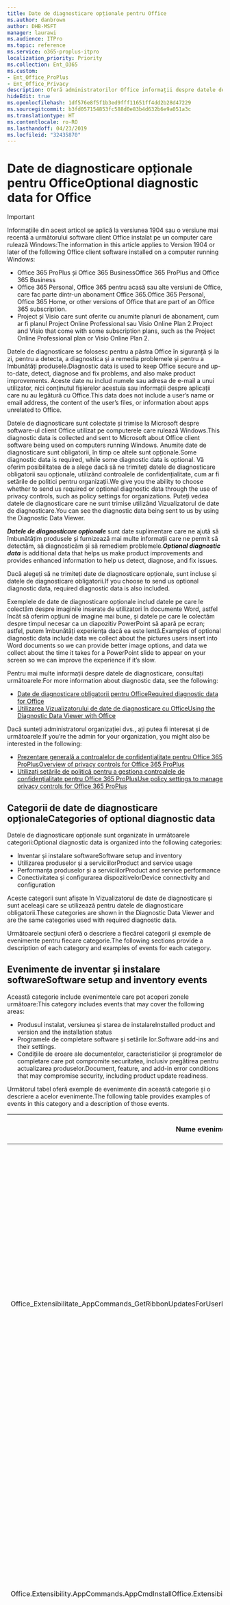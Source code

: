 ```yaml
---
title: Date de diagnosticare opționale pentru Office
ms.author: danbrown
author: DHB-MSFT
manager: laurawi
ms.audience: ITPro
ms.topic: reference
ms.service: o365-proplus-itpro
localization_priority: Priority
ms.collection: Ent_O365
ms.custom:
- Ent_Office_ProPlus
- Ent_Office_Privacy
description: Oferă administratorilor Office informații despre datele de diagnosticare opționale din Office, inclusiv exemple de evenimente.
hideEdit: true
ms.openlocfilehash: 1df576e8f5f1b3ed9fff11651ff4dd2b28d47229
ms.sourcegitcommit: b3fd057154853fc588d0e83b4d632b6e9a051a3c
ms.translationtype: HT
ms.contentlocale: ro-RO
ms.lasthandoff: 04/23/2019
ms.locfileid: "32435870"
---
```

# <a name="optional-diagnostic-data-for-office"></a><span data-ttu-id="4aabc-103">Date de diagnosticare opționale pentru Office</span><span class="sxs-lookup"><span data-stu-id="4aabc-103">Optional diagnostic data for Office</span></span>

> [!IMPORTANT]
> <span data-ttu-id="4aabc-104">Informațiile din acest articol se aplică la versiunea 1904 sau o versiune mai recentă a următorului software client Office instalat pe un computer care rulează Windows:</span><span class="sxs-lookup"><span data-stu-id="4aabc-104">The information in this article applies to Version 1904 or later of the following Office client software installed on a computer running Windows:</span></span>
> - <span data-ttu-id="4aabc-105">Office 365 ProPlus și Office 365 Business</span><span class="sxs-lookup"><span data-stu-id="4aabc-105">Office 365 ProPlus and Office 365 Business</span></span>
> - <span data-ttu-id="4aabc-106">Office 365 Personal, Office 365 pentru acasă sau alte versiuni de Office, care fac parte dintr-un abonament Office 365.</span><span class="sxs-lookup"><span data-stu-id="4aabc-106">Office 365 Personal, Office 365 Home, or other versions of Office that are part of an Office 365 subscription.</span></span>
> - <span data-ttu-id="4aabc-107">Project și Visio care sunt oferite cu anumite planuri de abonament, cum ar fi planul Project Online Professional sau Visio Online Plan 2.</span><span class="sxs-lookup"><span data-stu-id="4aabc-107">Project and Visio that come with some subscription plans, such as the Project Online Professional plan or Visio Online Plan 2.</span></span>

<span data-ttu-id="4aabc-108">Datele de diagnosticare se folosesc pentru a păstra Office în siguranță și la zi, pentru a detecta, a diagnostica și a remedia problemele și pentru a îmbunătăți produsele.</span><span class="sxs-lookup"><span data-stu-id="4aabc-108">Diagnostic data is used to keep Office secure and up-to-date, detect, diagnose and fix problems, and also make product improvements.</span></span> <span data-ttu-id="4aabc-109">Aceste date nu includ numele sau adresa de e-mail a unui utilizator, nici conținutul fișierelor acestuia sau informații despre aplicații care nu au legătură cu Office.</span><span class="sxs-lookup"><span data-stu-id="4aabc-109">This data does not include a user’s name or email address, the content of the user’s files, or information about apps unrelated to Office.</span></span>

<span data-ttu-id="4aabc-110">Datele de diagnosticare sunt colectate și trimise la Microsoft despre software-ul client Office utilizat pe computerele care rulează Windows.</span><span class="sxs-lookup"><span data-stu-id="4aabc-110">This diagnostic data is collected and sent to Microsoft about Office client software being used on computers running Windows.</span></span> <span data-ttu-id="4aabc-111">Anumite date de diagnosticare sunt obligatorii, în timp ce altele sunt opționale.</span><span class="sxs-lookup"><span data-stu-id="4aabc-111">Some diagnostic data is required, while some diagnostic data is optional.</span></span> <span data-ttu-id="4aabc-112">Vă oferim posibilitatea de a alege dacă să ne trimiteți datele de diagnosticare obligatorii sau opționale, utilizând controalele de confidențialitate, cum ar fi setările de politici pentru organizații.</span><span class="sxs-lookup"><span data-stu-id="4aabc-112">We give you the ability to choose whether to send us required or optional diagnostic data through the use of privacy controls, such as policy settings for organizations.</span></span> <span data-ttu-id="4aabc-113">Puteți vedea datele de diagnosticare care ne sunt trimise utilizând Vizualizatorul de date de diagnosticare.</span><span class="sxs-lookup"><span data-stu-id="4aabc-113">You can see the diagnostic data being sent to us by using the Diagnostic Data Viewer.</span></span>

<span data-ttu-id="4aabc-114">***Datele de diagnosticare opționale*** sunt date suplimentare care ne ajută să îmbunătățim produsele și furnizează mai multe informații care ne permit să detectăm, să diagnosticăm și să remediem problemele.</span><span class="sxs-lookup"><span data-stu-id="4aabc-114">***Optional diagnostic data*** is additional data that helps us make product improvements and provides enhanced information to help us detect, diagnose, and fix issues.</span></span>

<span data-ttu-id="4aabc-115">Dacă alegeți să ne trimiteți date de diagnosticare opționale, sunt incluse și datele de diagnosticare obligatorii.</span><span class="sxs-lookup"><span data-stu-id="4aabc-115">If you choose to send us optional diagnostic data, required diagnostic data is also included.</span></span>

<span data-ttu-id="4aabc-116">Exemplele de date de diagnosticare opționale includ datele pe care le colectăm despre imaginile inserate de utilizatori în documente Word, astfel încât să oferim opțiuni de imagine mai bune, și datele pe care le colectăm despre timpul necesar ca un diapozitiv PowerPoint să apară pe ecran; astfel, putem îmbunătăți experiența dacă ea este lentă.</span><span class="sxs-lookup"><span data-stu-id="4aabc-116">Examples of optional diagnostic data include data we collect about the pictures users insert into Word documents so we can provide better image options, and data we collect about the time it takes for a PowerPoint slide to appear on your screen so we can improve the experience if it’s slow.</span></span>

<span data-ttu-id="4aabc-117">Pentru mai multe informații despre datele de diagnosticare, consultați următoarele:</span><span class="sxs-lookup"><span data-stu-id="4aabc-117">For more information about diagnostic data, see the following:</span></span>

- [<span data-ttu-id="4aabc-118">Date de diagnosticare obligatorii pentru Office</span><span class="sxs-lookup"><span data-stu-id="4aabc-118">Required diagnostic data for Office</span></span>](required-diagnostic-data.md)
- [<span data-ttu-id="4aabc-119">Utilizarea Vizualizatorului de date de diagnosticare cu Office</span><span class="sxs-lookup"><span data-stu-id="4aabc-119">Using the Diagnostic Data Viewer with Office</span></span>](https://support.office.com/article/cf761ce9-d805-4c60-a339-4e07f3182855)

<span data-ttu-id="4aabc-120">Dacă sunteți administratorul organizației dvs., ați putea fi interesat și de următoarele:</span><span class="sxs-lookup"><span data-stu-id="4aabc-120">If you’re the admin for your organization, you might also be interested in the following:</span></span>

- [<span data-ttu-id="4aabc-121">Prezentare generală a controalelor de confidențialitate pentru Office 365 ProPlus</span><span class="sxs-lookup"><span data-stu-id="4aabc-121">Overview of privacy controls for Office 365 ProPlus</span></span>](overview-privacy-controls.md)
- [<span data-ttu-id="4aabc-122">Utilizați setările de politică pentru a gestiona controalele de confidențialitate pentru Office 365 ProPlus</span><span class="sxs-lookup"><span data-stu-id="4aabc-122">Use policy settings to manage privacy controls for Office 365 ProPlus</span></span>](manage-privacy-controls.md)

## <a name="categories-of-optional-diagnostic-data"></a><span data-ttu-id="4aabc-123">Categorii de date de diagnosticare opționale</span><span class="sxs-lookup"><span data-stu-id="4aabc-123">Categories of optional diagnostic data</span></span>

<span data-ttu-id="4aabc-124">Datele de diagnosticare opționale sunt organizate în următoarele categorii:</span><span class="sxs-lookup"><span data-stu-id="4aabc-124">Optional diagnostic data is organized into the following categories:</span></span>

- <span data-ttu-id="4aabc-125">Inventar și instalare software</span><span class="sxs-lookup"><span data-stu-id="4aabc-125">Software setup and inventory</span></span>
- <span data-ttu-id="4aabc-126">Utilizarea produselor și a serviciilor</span><span class="sxs-lookup"><span data-stu-id="4aabc-126">Product and service usage</span></span>
- <span data-ttu-id="4aabc-127">Performanța produselor și a serviciilor</span><span class="sxs-lookup"><span data-stu-id="4aabc-127">Product and service performance</span></span>
- <span data-ttu-id="4aabc-128">Conectivitatea și configurarea dispozitivelor</span><span class="sxs-lookup"><span data-stu-id="4aabc-128">Device connectivity and configuration</span></span>

<span data-ttu-id="4aabc-129">Aceste categorii sunt afișate în Vizualizatorul de date de diagnosticare și sunt aceleași care se utilizează pentru datele de diagnosticare obligatorii.</span><span class="sxs-lookup"><span data-stu-id="4aabc-129">These categories are shown in the Diagnostic Data Viewer and are the same categories used with required diagnostic data.</span></span>

<span data-ttu-id="4aabc-130">Următoarele secțiuni oferă o descriere a fiecărei categorii și exemple de evenimente pentru fiecare categorie.</span><span class="sxs-lookup"><span data-stu-id="4aabc-130">The following sections provide a description of each category and examples of events for each category.</span></span>

## <a name="software-setup-and-inventory-events"></a><span data-ttu-id="4aabc-131">Evenimente de inventar și instalare software</span><span class="sxs-lookup"><span data-stu-id="4aabc-131">Software setup and inventory events</span></span>

<span data-ttu-id="4aabc-132">Această categorie include evenimentele care pot acoperi zonele următoare:</span><span class="sxs-lookup"><span data-stu-id="4aabc-132">This category includes events that may cover the following areas:</span></span>

- <span data-ttu-id="4aabc-133">Produsul instalat, versiunea și starea de instalare</span><span class="sxs-lookup"><span data-stu-id="4aabc-133">Installed product and version and the installation status</span></span>
- <span data-ttu-id="4aabc-134">Programele de completare software și setările lor.</span><span class="sxs-lookup"><span data-stu-id="4aabc-134">Software add-ins and their settings.</span></span>
- <span data-ttu-id="4aabc-135">Condițiile de eroare ale documentelor, caracteristicilor și programelor de completare care pot compromite securitatea, inclusiv pregătirea pentru actualizarea produselor.</span><span class="sxs-lookup"><span data-stu-id="4aabc-135">Document, feature, and add-in error conditions that may compromise security, including product update readiness.</span></span>

<span data-ttu-id="4aabc-136">Următorul tabel oferă exemple de evenimente din această categorie și o descriere a acelor evenimente.</span><span class="sxs-lookup"><span data-stu-id="4aabc-136">The following table provides examples of events in this category and a description of those events.</span></span>

| <span data-ttu-id="4aabc-137">**Nume eveniment**</span><span class="sxs-lookup"><span data-stu-id="4aabc-137">**Event name**</span></span>   | <span data-ttu-id="4aabc-138">**Descriere eveniment**</span><span class="sxs-lookup"><span data-stu-id="4aabc-138">**Event description**</span></span>  |
| ---- | ---- |
| <span data-ttu-id="4aabc-139">Office\_Extensibilitate\_AppCommands\_GetRibbonUpdatesForUserId</span><span class="sxs-lookup"><span data-stu-id="4aabc-139">Office\_Extensibility\_AppCommands\_GetRibbonUpdatesForUserId</span></span> | <span data-ttu-id="4aabc-140">Acest eveniment indică dacă Word actualizează cu succes panglica din Interfața de utilizator Word atunci când utilizatorul își schimbă identitatea.</span><span class="sxs-lookup"><span data-stu-id="4aabc-140">This event indicates whether Word successfully updates the Ribbon in the Word User Interface when the user changes their identity.</span></span> <span data-ttu-id="4aabc-141">Folosim acest eveniment pentru a detecta configurarea incorectă și alte probleme care ar afecta interfața de utilizator Office.</span><span class="sxs-lookup"><span data-stu-id="4aabc-141">We use this event to detect incorrect setup and other issues that would affect the Office user interface.</span></span> |
| <span data-ttu-id="4aabc-142">Office.Extensibility.AppCommands.AppCmdInstall</span><span class="sxs-lookup"><span data-stu-id="4aabc-142">Office.Extensibility.AppCommands.AppCmdInstall</span></span>   | <span data-ttu-id="4aabc-143">Acest eveniment oferă informații despre programul de completare Office instalat de utilizator, inclusiv ID-ul de aplicație, versiunea și compilarea sistemului de operare, succesul instalării și durata sa.</span><span class="sxs-lookup"><span data-stu-id="4aabc-143">This event provides information about the Office add-in that the user has installed, including app ID, operating system build and version, success of installation, and duration of install.</span></span>  |

## <a name="product-and-service-usage-events"></a><span data-ttu-id="4aabc-144">Evenimente privind utilizarea produselor și a serviciilor</span><span class="sxs-lookup"><span data-stu-id="4aabc-144">Product and service usage events</span></span>

<span data-ttu-id="4aabc-145">Această categorie include evenimentele care pot acoperi zonele următoare:</span><span class="sxs-lookup"><span data-stu-id="4aabc-145">This category includes events that may cover the following areas:</span></span>

- <span data-ttu-id="4aabc-146">Succesul funcționalității aplicației.</span><span class="sxs-lookup"><span data-stu-id="4aabc-146">Success of application functionality.</span></span> <span data-ttu-id="4aabc-147">Limitat la deschiderea și închiderea aplicației și a documentelor, editarea fișierelor și partajarea fișierelor (colaborare).</span><span class="sxs-lookup"><span data-stu-id="4aabc-147">Limited to opening and closing of the application and documents, file editing, and file sharing (collaboration).</span></span>
- <span data-ttu-id="4aabc-148">Stabilirea dacă au avut loc anumite evenimente de caracteristici, cum ar fi pornirea sau oprirea, și dacă respectiva caracteristică rulează.</span><span class="sxs-lookup"><span data-stu-id="4aabc-148">Determination if specific feature events have occurred, such as start or stop, and if feature is running.</span></span>
- <span data-ttu-id="4aabc-149">Caracteristici de accesibilitate în Office</span><span class="sxs-lookup"><span data-stu-id="4aabc-149">Office accessibility features</span></span>

<span data-ttu-id="4aabc-150">Următorul tabel oferă exemple de evenimente din această categorie și o descriere a acelor evenimente.</span><span class="sxs-lookup"><span data-stu-id="4aabc-150">The following table provides examples of events in this category and a description of those events.</span></span>

| <span data-ttu-id="4aabc-151">**Nume eveniment**</span><span class="sxs-lookup"><span data-stu-id="4aabc-151">**Event name**</span></span>   | <span data-ttu-id="4aabc-152">**Descriere eveniment**</span><span class="sxs-lookup"><span data-stu-id="4aabc-152">**Event description**</span></span>  |
| ------ | ------- |
| <span data-ttu-id="4aabc-153">Office.Word.Commanding.Highlight</span><span class="sxs-lookup"><span data-stu-id="4aabc-153">Office.Word.Commanding.Highlight</span></span>  | <span data-ttu-id="4aabc-154">Acest eveniment indică faptul că Word a executat comanda pentru a evidenția textul.</span><span class="sxs-lookup"><span data-stu-id="4aabc-154">This event indicates Word has executed the command to highlight text.</span></span> <span data-ttu-id="4aabc-155">Utilizăm acest eveniment pentru a detecta erorile din comanda de evidențiere text.</span><span class="sxs-lookup"><span data-stu-id="4aabc-155">We use this event to detect errors in the text-highlight command.</span></span>  |
| <span data-ttu-id="4aabc-156">Office.Translator.AddInLoaded</span><span class="sxs-lookup"><span data-stu-id="4aabc-156">Office.Translator.AddInLoaded</span></span>   | <span data-ttu-id="4aabc-157">Un mesaj repetat care indică faptul că respectiva caracteristică Traducător s-a încărcat și s-a redat cu succes.</span><span class="sxs-lookup"><span data-stu-id="4aabc-157">A heartbeat to indicate that the translator feature has been loaded and rendered successfully.</span></span>  |
| <span data-ttu-id="4aabc-158">Office.Graphics.InsertPictureCommandActivity</span><span class="sxs-lookup"><span data-stu-id="4aabc-158">Office.Graphics.InsertPictureCommandActivity</span></span>  | <span data-ttu-id="4aabc-159">Urmărește succesul sau eșecul caracteristicii Inserare imagine și raportează detalii privind tipurile de imagini inserate și din ce sursă.</span><span class="sxs-lookup"><span data-stu-id="4aabc-159">Tracks the success or failure of the Insert Picture feature, and also reports details of types of pictures inserted and from which source.</span></span>|
| <span data-ttu-id="4aabc-160">Office.PowerPoint.PPT.Desktop.SummaryZoomInsertionRule</span><span class="sxs-lookup"><span data-stu-id="4aabc-160">Office.PowerPoint.PPT.Desktop.SummaryZoomInsertionRule</span></span>   | <span data-ttu-id="4aabc-161">Acest eveniment determină dacă există secțiuni prezente într-un document atunci când utilizatorul inserează caracteristica Zoom de rezumat și dacă utilizatorul alege să șteargă secțiunile existente.</span><span class="sxs-lookup"><span data-stu-id="4aabc-161">This event determines if there are any sections present in a document when the user is inserting Summary Zoom and if the user chooses to delete existing sections.</span></span> |
| <span data-ttu-id="4aabc-162">Office.Security.SecureReaderHost.ProtectedViewValidation</span><span class="sxs-lookup"><span data-stu-id="4aabc-162">Office.Security.SecureReaderHost.ProtectedViewValidation</span></span> | <span data-ttu-id="4aabc-163">Urmărește când și de ce se deschide un fișier în Vizualizarea protejată.</span><span class="sxs-lookup"><span data-stu-id="4aabc-163">Tracks when and why a file is opened in Protected View.</span></span> <span data-ttu-id="4aabc-164">Se folosește pentru a diagnostica anumite situații în care Vizualizarea protejată poate să nu fie corect declanșată, pentru a vă asigura că această caracteristică funcționează corect.</span><span class="sxs-lookup"><span data-stu-id="4aabc-164">Used to diagnose conditions where Protected View may not be correctly triggered to ensure the feature is working properly.</span></span> |

## <a name="product-and-service-performance-events"></a><span data-ttu-id="4aabc-165">Evenimente privind performanța produselor și a serviciilor</span><span class="sxs-lookup"><span data-stu-id="4aabc-165">Product and service performance events</span></span>

<span data-ttu-id="4aabc-166">Această categorie include evenimentele care pot acoperi zonele următoare:</span><span class="sxs-lookup"><span data-stu-id="4aabc-166">This category includes events that may cover the following areas:</span></span>

- <span data-ttu-id="4aabc-167">Ieșirile neașteptate ale aplicației (blocări) și starea aplicației atunci când se întâmplă acest lucru.</span><span class="sxs-lookup"><span data-stu-id="4aabc-167">Unexpected application exits (crashes) and the state of the application when that happens.</span></span>
- <span data-ttu-id="4aabc-168">Timpii de răspuns slabi sau performanțele scăzute pentru scenarii precum pornirea aplicației sau deschiderea unui fișier.</span><span class="sxs-lookup"><span data-stu-id="4aabc-168">Poor response time or performance for scenarios such as application start up or opening a file.</span></span>
- <span data-ttu-id="4aabc-169">Erorile în funcționalitatea unei caracteristici sau a unei experiențe de utilizator.</span><span class="sxs-lookup"><span data-stu-id="4aabc-169">Errors in functionality of a feature or user experience.</span></span>

<span data-ttu-id="4aabc-170">Următorul tabel oferă exemple de evenimente din această categorie și o descriere a acelor evenimente.</span><span class="sxs-lookup"><span data-stu-id="4aabc-170">The following table provides examples of events in this category and a description of those events.</span></span>

| <span data-ttu-id="4aabc-171">**Nume eveniment**</span><span class="sxs-lookup"><span data-stu-id="4aabc-171">**Event name**</span></span>    | <span data-ttu-id="4aabc-172">**Descriere eveniment**</span><span class="sxs-lookup"><span data-stu-id="4aabc-172">**Event description**</span></span>   |
| --------------- | -------------- |
| <span data-ttu-id="4aabc-173">Office\_Word\_Word\_CoreSaveTime100ns</span><span class="sxs-lookup"><span data-stu-id="4aabc-173">Office\_Word\_Word\_CoreSaveTime100ns</span></span>     | <span data-ttu-id="4aabc-174">Acest eveniment înregistrează performanța unei activități de salvare a documentelor în Word.</span><span class="sxs-lookup"><span data-stu-id="4aabc-174">This event logs the performance of a document save activity by Word.</span></span> <span data-ttu-id="4aabc-175">Utilizăm acest eveniment pentru a detecta erorile și problemele de performanță din activitatea de salvare a documentelor în Word.</span><span class="sxs-lookup"><span data-stu-id="4aabc-175">We use this event to detect errors and performance issues in the Word save document activity.</span></span>|
| <span data-ttu-id="4aabc-176">Office.Identity.SignInForWamAccountAad</span><span class="sxs-lookup"><span data-stu-id="4aabc-176">Office.Identity.SignInForWamAccountAad</span></span>  | <span data-ttu-id="4aabc-177">Acest eveniment este trimis atunci când un utilizator este conectat la un cont Azure Active Directory cu biblioteca Web Account Manager (WAM).</span><span class="sxs-lookup"><span data-stu-id="4aabc-177">This event is sent when a user is signed in to an Azure Active Directory account with Web Account Manager (WAM) library.</span></span> <span data-ttu-id="4aabc-178">Acest eveniment trimite metadate, cum ar fi AppName, AppVersion și ErrorCode, dacă evenimentul nu a reușit.</span><span class="sxs-lookup"><span data-stu-id="4aabc-178">This event sends metadata such as AppName, AppVersion, and ErrorCode if the event failed.</span></span> |
| <span data-ttu-id="4aabc-179">Office.PowerPoint.PPT.Desktop.FileOpen.FirstSlideMasterThumbnailRenderTime</span><span class="sxs-lookup"><span data-stu-id="4aabc-179">Office.PowerPoint.PPT.Desktop.FileOpen.FirstSlideMasterThumbnailRenderTime</span></span> | <span data-ttu-id="4aabc-180">Acest eveniment colectează durata de timp necesară pentru a reda prima miniatură coordonator de diapozitive în PowerPoint.</span><span class="sxs-lookup"><span data-stu-id="4aabc-180">This event collects the length of time it takes to render the first slide master thumbnail in PowerPoint.</span></span>  |
| <span data-ttu-id="4aabc-181">Office.Extensibility.Diagnostics</span><span class="sxs-lookup"><span data-stu-id="4aabc-181">Office.Extensibility.Diagnostics</span></span>   | <span data-ttu-id="4aabc-182">Acest eveniment oferă informații generale de diagnosticare pentru programele de completare Office, cum ar fi rapoartele de eroare pentru depanare.</span><span class="sxs-lookup"><span data-stu-id="4aabc-182">This event provides general diagnostic information for Office add-ins, such as crash reports for debugging.</span></span>|

## <a name="device-connectivity-and-configuration-events"></a><span data-ttu-id="4aabc-183">Evenimente privind conectivitatea și configurarea dispozitivelor</span><span class="sxs-lookup"><span data-stu-id="4aabc-183">Device connectivity and configuration events</span></span>

<span data-ttu-id="4aabc-184">Această categorie include evenimentele care pot acoperi zonele următoare:</span><span class="sxs-lookup"><span data-stu-id="4aabc-184">This category includes events that may cover the following areas:</span></span>

- <span data-ttu-id="4aabc-185">Starea conexiunii la rețea și setările dispozitivelor, cum ar fi memoria.</span><span class="sxs-lookup"><span data-stu-id="4aabc-185">Network connection state and device settings, such as memory.</span></span>

<span data-ttu-id="4aabc-186">Următorul tabel oferă exemple de evenimente din această categorie și o descriere a acelor evenimente.</span><span class="sxs-lookup"><span data-stu-id="4aabc-186">The following table provides examples of events in this category and a description of those events.</span></span>

| <span data-ttu-id="4aabc-187">**Nume eveniment**</span><span class="sxs-lookup"><span data-stu-id="4aabc-187">**Event name**</span></span>                    | <span data-ttu-id="4aabc-188">**Descriere eveniment**</span><span class="sxs-lookup"><span data-stu-id="4aabc-188">**Event description**</span></span>                                                                                                                                                     |
| ------ | ----- |
| <span data-ttu-id="4aabc-189">Office\_Graphics\_ArtViewValidate</span><span class="sxs-lookup"><span data-stu-id="4aabc-189">Office\_Graphics\_ArtViewValidate</span></span> | <span data-ttu-id="4aabc-190">Acest eveniment înregistrează rezultatele Vizualizării grafice care acceptă Interfața de utilizator pentru elemente grafice.</span><span class="sxs-lookup"><span data-stu-id="4aabc-190">This event logs validation the results of Graphics View that supports Graphics User Interface.</span></span> <span data-ttu-id="4aabc-191">Folosim evenimentul pentru a colecta date de utilizare și de eroare despre redarea elementelor grafice.</span><span class="sxs-lookup"><span data-stu-id="4aabc-191">We use the event to collect usage and error data about graphics rendering.</span></span> |
| <span data-ttu-id="4aabc-192">Office.Graphics.ARCExceptionScope</span><span class="sxs-lookup"><span data-stu-id="4aabc-192">Office.Graphics.ARCExceptionScope</span></span> | <span data-ttu-id="4aabc-193">Acest eveniment urmărește erorile de redare provenite de la motorul de redare.</span><span class="sxs-lookup"><span data-stu-id="4aabc-193">This event tracks rendering failures coming from the rendering engine.</span></span> |
| <span data-ttu-id="4aabc-194">Office.Extensibility.ODPLatency</span><span class="sxs-lookup"><span data-stu-id="4aabc-194">Office.Extensibility.ODPLatency</span></span>   | <span data-ttu-id="4aabc-195">Acest eveniment oferă informații despre conexiunea de rețea și viteza utilizatorului.</span><span class="sxs-lookup"><span data-stu-id="4aabc-195">This event provides information about the user’s network connection and speed.</span></span>     |
